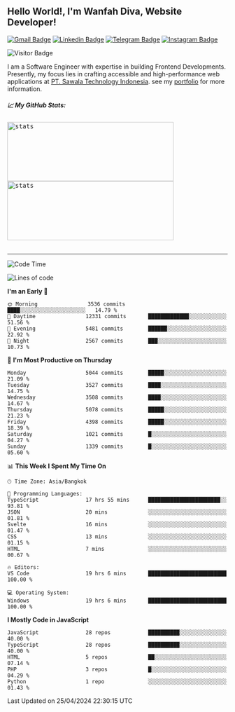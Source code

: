 ## Hello World!, I'm Wanfah Diva, Website Developer!

[![Gmail Badge](https://img.shields.io/badge/-Gmail-white?style=plastic&logo=Gmail&link=mailto:aditputrafirmansyah@gmail.com)](mailto:wanfahdivaa@gmail.com)
[![Linkedin Badge](https://img.shields.io/badge/-LinkedIn-blue?style=plastic&logo=Linkedin&link=https://www.linkedin.com/in/aditputrafirmansyah/)](https://www.linkedin.com/in/wanfahdiva/)
[![Telegram Badge](https://img.shields.io/badge/-Telegram-blue?style=plastic&logo=telegram&link=https://t.me/Adithya_13)](https://t.me/wanfahdiva)
[![Instagram Badge](https://img.shields.io/badge/-Instagram-white?style=plastic&logo=instagram&link=https://www.instagram.com/adithya_firmansyahputra/)](https://www.instagram.com/wnfhdva/)

![Visitor Badge](https://visitor-badge.laobi.icu/badge?page_id=wanfahdiva.wanfahdiva)

<p>
I am a Software Engineer with expertise in building Frontend Developments.
Presently, my focus lies in crafting accessible and high-performance web applications at  <a href="https://sawala/tech" target="_blank">PT. Sawala Technology Indonesia</a>. see my <a href="https://wanfahdiva.me" target="_blank">portfolio</a> for more information.
</p>

<h5 align="left">
  
📈 **My GitHub Stats:**

</h5>

<div align="left">
<kbd>
    <img height="135em" width="380em" alt="stats" src="https://github-readme-streak-stats.herokuapp.com?user=wanfahdiva&theme=tokyonight_duo&hide_border=true&dates=27DDC9" />
</kbd>
<kbd>
    <img height="135em" width="380em" alt="stats" src="https://github-readme-activity-graph.vercel.app/graph?username=wanfahdiva&theme=react&hide_title=true"></kbd>
</div>

<br />

---

<!--START_SECTION:waka-->
![Code Time](http://img.shields.io/badge/Code%20Time-544%20hrs%2032%20mins-blue)

![Lines of code](https://img.shields.io/badge/From%20Hello%20World%20I%27ve%20Written-18.0%20million%20lines%20of%20code-blue)

**I'm an Early 🐤** 

```text
🌞 Morning                3536 commits        ████░░░░░░░░░░░░░░░░░░░░░   14.79 % 
🌆 Daytime                12331 commits       █████████████░░░░░░░░░░░░   51.56 % 
🌃 Evening                5481 commits        ██████░░░░░░░░░░░░░░░░░░░   22.92 % 
🌙 Night                  2567 commits        ███░░░░░░░░░░░░░░░░░░░░░░   10.73 % 
```
📅 **I'm Most Productive on Thursday** 

```text
Monday                   5044 commits        █████░░░░░░░░░░░░░░░░░░░░   21.09 % 
Tuesday                  3527 commits        ████░░░░░░░░░░░░░░░░░░░░░   14.75 % 
Wednesday                3508 commits        ████░░░░░░░░░░░░░░░░░░░░░   14.67 % 
Thursday                 5078 commits        █████░░░░░░░░░░░░░░░░░░░░   21.23 % 
Friday                   4398 commits        █████░░░░░░░░░░░░░░░░░░░░   18.39 % 
Saturday                 1021 commits        █░░░░░░░░░░░░░░░░░░░░░░░░   04.27 % 
Sunday                   1339 commits        █░░░░░░░░░░░░░░░░░░░░░░░░   05.60 % 
```


📊 **This Week I Spent My Time On** 

```text
🕑︎ Time Zone: Asia/Bangkok

💬 Programming Languages: 
TypeScript               17 hrs 55 mins      ███████████████████████░░   93.81 % 
JSON                     20 mins             ░░░░░░░░░░░░░░░░░░░░░░░░░   01.81 % 
Svelte                   16 mins             ░░░░░░░░░░░░░░░░░░░░░░░░░   01.47 % 
CSS                      13 mins             ░░░░░░░░░░░░░░░░░░░░░░░░░   01.15 % 
HTML                     7 mins              ░░░░░░░░░░░░░░░░░░░░░░░░░   00.67 % 

🔥 Editors: 
VS Code                  19 hrs 6 mins       █████████████████████████   100.00 % 

💻 Operating System: 
Windows                  19 hrs 6 mins       █████████████████████████   100.00 % 
```

**I Mostly Code in JavaScript** 

```text
JavaScript               28 repos            ██████████░░░░░░░░░░░░░░░   40.00 % 
TypeScript               28 repos            ██████████░░░░░░░░░░░░░░░   40.00 % 
HTML                     5 repos             ██░░░░░░░░░░░░░░░░░░░░░░░   07.14 % 
PHP                      3 repos             █░░░░░░░░░░░░░░░░░░░░░░░░   04.29 % 
Python                   1 repo              ░░░░░░░░░░░░░░░░░░░░░░░░░   01.43 % 
```




 Last Updated on 25/04/2024 22:30:15 UTC
<!--END_SECTION:waka-->
